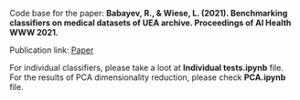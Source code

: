 Code base for the paper: **Babayev, R., & Wiese, L. (2021). Benchmarking classifiers on medical datasets of UEA archive. Proceedings of AI Health WWW 2021.**

Publication link: [Paper](http://wiese.free.fr/docs/Babayev2021Benchmarking.pdf)

For individual classifiers, please take a loot at **Individual tests.ipynb** file.
For the results of PCA dimensionality reduction, please check **PCA.ipynb** file.
